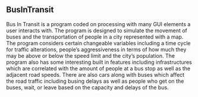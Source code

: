 ## BusInTransit
Bus In Transit is a program coded on processing with many GUI elements a user interacts with. The program is designed to simulate the movement of buses and the transportation of people in a city represented with a map. The program considers certain changeable variables including a time cycle for traffic alterations, people’s aggressiveness in terms of how much they may be above or below the speed limit and the city’s population. The program also has some interesting built in features including infrastructures which are correlated with the amount of people at a bus stop as well as the adjacent road speeds. There are also cars along with buses which affect the road traffic including busing delays as well as people who get on the buses, wait, or leave based on the capacity and delays of the bus.
